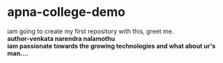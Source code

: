# apna-college-demo
iam going to create my first repository with this, greet me.
<br>
<b>author-venkata narendra nalamothu</b>
<br>
<strong>iam passionate towards the growing technologies and what about ur's man....</strong>
